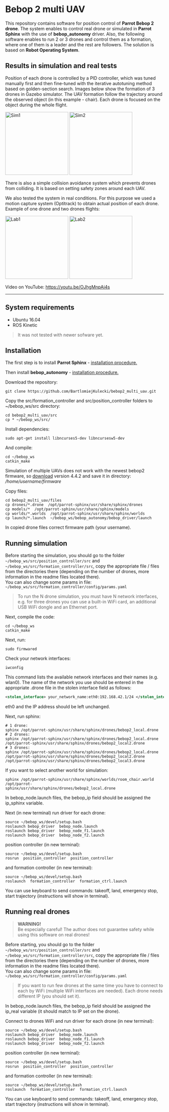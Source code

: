 # Bebop 2 multi UAV

This repository contains software for position control of **Parrot Bebop 2 drone**. The system enables to control real drone or simulated in **Parrot Sphinx** with the use of **bebop_autonomy** driver. Also, the following software enables to run 2 or 3 drones and control them as a formation, where one of them is a leader and the rest are followers. The solution is based on **Robot Operating System**.

## Results in simulation and real tests
Position of each drone is controlled by a PID controller, which was tuned manually first and then fine-tuned with the iterative autotuning method based on golden-section search. Images below show the formation of 3 drones in Gazebo simulator. The UAV formation follow the trajectory around the observed object (in this example - chair). Each drone is focused on the object during the whole flight.

<p float="left">
<img src=".\images\gazebo1.png" alt="Sim1" height="200" />
<img src=".\images\gazebo2.png" alt="Sim2" height="200" />
</p>

There is also a simple collision avoidance system which prevents drones from colliding. It is based on setting safety zones around each UAV.

We also tested the system in real conditions. For this purpose we used a motion capture system (Optitrack) to obtain actual position of each drone. Example of one drone and two drones flights:

<p float="left">
<img src=".\images\lab1.png" alt="Lab1" height="200" />
<img src=".\images\lab2.png" alt="Lab2" height="200" />
</p>

Video on YouTube: https://youtu.be/OJhgMnpAi4s

___
## System requirements
- Ubuntu 16.04
- ROS Kinetic
> It was not tested with newer sofware yet.


## Installation
The first step is to install **Parrot Sphinx** - [installation procedure.](https://developer.parrot.com/docs/sphinx/installation.html)

Then install **bebop_autonomy** - [installation procedure.](https://bebop-autonomy.readthedocs.io/en/latest/installation.html)

Download the repository:
```
git clone https://github.com/BartlomiejKulecki/bebop2_multi_uav.git
```

Copy the src/formation_controller and src/position_controller folders to ~/bebop_ws/src directory:
```
cd bebop2_multi_uav/src
cp * ~/bebop_ws/src/
```
Install dependencies:
```
sudo apt-get install libncurses5-dev libncursesw5-dev
```
And compile:
```
cd ~/bebop_ws
catkin_make
```

Simulation of multiple UAVs does not work with the newest bebop2 firmware, so [download](http://plf.parrot.com/sphinx/firmwares/ardrone3/milos_pc/4.4.2/images/ardrone3-milos_pc.ext2.zip) version 4.4.2 and save it in directory:  */home/username/firmware*

Copy files:
```
cd bebop2_multi_uav/files
cp drones/*.drone  /opt/parrot-sphinx/usr/share/sphinx/drones
cp models/*  /opt/parrot-sphinx/usr/share/sphinx/models
cp worlds/*.worlds  /opt/parrot-sphinx/usr/share/sphinx/worlds
cp launch/*.launch  ~/bebop_ws/bebop_autonomy/bebop_driver/launch
```
In copied drone files correct firmware path (your username).


## Running simulation
Before starting the simulation, you should go to the folder 
`~/bebop_ws/src/position_controller/src` and `~/bebop_ws/src/formation_controller/src`, copy the appropriate file / files from the directories there (depending on the number of drones, more information in the readme files located there).\
You can also change some params in file: `~/bebop_ws/src/formation_controller/config/params.yaml `

> To run the N drone simulation, you must have N network interfaces, e.g. for three drones you can use a built-in WiFi card, an additional USB WiFi dongle and an Ethernet port.

Next, compile the code:
```
cd ~/bebop_ws
catkin_make
```
Next, run:
```
sudo firmwared
```
Check your network interfaces:
```
iwconfig
```
This command lists the available network interfaces and their names (e.g. wlan0). The name of the network you use should be entered in the appropriate .drone file in the stolen interface field as follows:
```xml
<stolen_interface> your_network_name:eth0:192.168.42.1/24 </stolen_interface>
```
eth0 and the IP address should be left unchanged.

Next, run sphinx:
```
# 1 drone:
sphinx /opt/parrot-sphinx/usr/share/sphinx/drones/bebop2_local.drone  
# 2 drones:
sphinx /opt/parrot-sphinx/usr/share/sphinx/drones/bebop2_local.drone /opt/parrot-sphinx/usr/share/sphinx/drones/bebop2_local2.drone
# 3 drones:
sphinx /opt/parrot-sphinx/usr/share/sphinx/drones/bebop2_local.drone  /opt/parrot-sphinx/usr/share/sphinx/drones/bebop2_local2.drone /opt/parrot-sphinx/usr/share/sphinx/drones/bebop2_local3.drone
```
If you want to select another world for simulation:
```
sphinx /opt/parrot-sphinx/usr/share/sphinx/worlds/room_chair.world /opt/parrot-
sphinx/usr/share/sphinx/drones/bebop2_local.drone
```

In bebop_node.launch files, the bebop_ip field should be assigned the ip_sphinx variable.

Next (in new terminal) run driver for each drone:
```
source ~/bebop_ws/devel/setup.bash
roslaunch bebop_driver  bebop_node.launch
roslaunch bebop_driver  bebop_node_f1.launch
roslaunch bebop_driver  bebop_node_f2.launch
```
position controller (in new terminal):
```
source ~/bebop_ws/devel/setup.bash
rosrun  position_controller  position_controller
```
and formation controller (in new terminal):
```
source ~/bebop_ws/devel/setup.bash
roslaunch  formation_controller  formation_ctrl.launch
```
You can use keyboard to send commands: takeoff, land, emergency stop, start trajectory (instructions will show in terminal).

## Running real drones
>**WARNING!**\
>Be especially careful! The author does not guarantee safety while using this software on real drones!

Before starting, you should go to the folder `~/bebop_ws/src/position_controller/src` and `~/bebop_ws/src/formation_controller/src`, copy the appropriate file / files from the directories there (depending on the number of drones, more information in the readme files located there). \
You can also change some params in file: `~/bebop_ws/src/formation_controller/config/params.yaml`

>If you want to run few drones at the same time you have to connect to each by WiFi (multiple WiFi interfaces are needed). Each drone needs different IP (you should set it).

In bebop_node.launch files, the bebop_ip field should be assigned the ip_real variable (it should match to IP set on the drone).

Connect to drones WiFi and run driver for each drone (in new terminal):
```
source ~/bebop_ws/devel/setup.bash
roslaunch bebop_driver  bebop_node.launch
roslaunch bebop_driver  bebop_node_f1.launch
roslaunch bebop_driver  bebop_node_f2.launch
```
position controller (in new terminal):
```
source ~/bebop_ws/devel/setup.bash
rosrun  position_controller  position_controller
```
and formation controller (in new terminal):
```
source ~/bebop_ws/devel/setup.bash
roslaunch  formation_controller  formation_ctrl.launch
```
You can use keyboard to send commands: takeoff, land, emergency stop, start trajectory (instructions will show in terminal).
